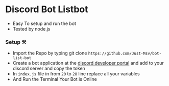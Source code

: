 # Discord Bot Listbot

- Easy To setup and run the bot
- Tested by node.js 

### Setup ⚒

- Import the Repo by typing git clone `https://github.com/Just-Msv/bot-list-bot` 
- Create a bot application at the [discord developer portal](https://discord.com/developers/applications) and add to your discord server and copy the token
- In `index.js` file in from `20` to `28` line replace all your variables
- And Run the Terminal Your Bot is Online
